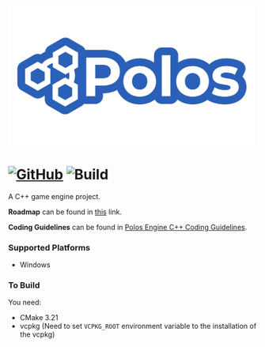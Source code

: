 <img src=".github/resources/logo_bw.svg" alt="logo" width="500"/>

# [![GitHub](https://img.shields.io/github/license/PolosGames/Polos)](https://github.com/PolosGames/Polos/blob/master/LICENSE) ![Build](https://img.shields.io/github/actions/workflow/status/PolosGames/Polos/build.yaml?branch=master)

A C++ game engine project.

**Roadmap** can be found in [this](https://trello.com/b/frG6m0AQ) link.

**Coding Guidelines** can be found in [Polos Engine C++ Coding Guidelines](https://bit.ly/3YpjIqH).

### Supported Platforms

- Windows

### To Build

You need:
- CMake 3.21
- vcpkg (Need to set `VCPKG_ROOT` environment variable to the installation of the vcpkg)
